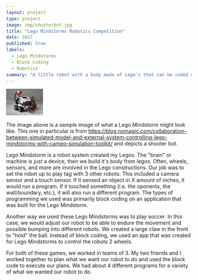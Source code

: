 ```yaml
---
layout: project
type: project
image: img/shooterbot.jpg
title: "Lego Mindstorms Robotics Competition"
date: 2017
published: true
labels:
  - Lego Mindstorms
  - Block Coding
  - Robotics
summary: "A little robot with a body made of Lego's that can be coded or controlled by an app."
---
```


<img width="100px"
     class="img-fluid" 
     src="../img/shooterbot.jpg">

The image above is a sample image of what a Lego Mindstorm might look like. This one in particular is from https://blog.nomagic.com/collaboration-between-simulated-model-and-external-system-controlling-lego-mindstorms-with-cameo-simulation-toolkit/ and depicts a shooter bot.

Lego Mindstorm is a robot system created my Legos. The "brain" or machine is just a device, then we build it's body from legos. Often, wheels, sensors, and more are involved in the Lego constructions. Our job was to set the robot up to play tag with 3 other robots. This included a camera sensor and a touch sensor. If it sensed an object in X amount of inches, it would run a program. If it touched something (i.e. the oponents, the wall/boundary, etc.), it will also run a different program. The types of programming we used was primarily block coding on an application that was built for the Lego Mindstorm. 

Another way we used these Lego Mindstorms was to play soccer. In this case, we would adjust our robot to be able to endure the movement and possible bumping into different robots. We created a large claw in the front to "hold" the ball. Instead of block coding, we used an app that was created for Lego Mindstorms to control the robots 2 wheels.

For both of these games, we worked in teams of 3. My two friends and I worked together to plan what we want our robot to do and used the block code to execute our plans. We had about 4 different programs for a variety of what we wanted our robot to do.

